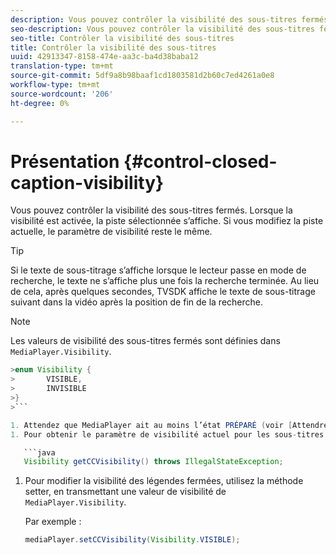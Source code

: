 ```yaml
---
description: Vous pouvez contrôler la visibilité des sous-titres fermés. Lorsque la visibilité est activée, la piste sélectionnée s’affiche. Si vous modifiez la piste actuelle, le paramètre de visibilité reste le même.
seo-description: Vous pouvez contrôler la visibilité des sous-titres fermés. Lorsque la visibilité est activée, la piste sélectionnée s’affiche. Si vous modifiez la piste actuelle, le paramètre de visibilité reste le même.
seo-title: Contrôler la visibilité des sous-titres
title: Contrôler la visibilité des sous-titres
uuid: 42913347-8158-474e-aa3c-ba4d38baba12
translation-type: tm+mt
source-git-commit: 5df9a8b98baaf1cd1803581d2b60c7ed4261a0e8
workflow-type: tm+mt
source-wordcount: '206'
ht-degree: 0%

---
```



# Présentation {#control-closed-caption-visibility}

Vous pouvez contrôler la visibilité des sous-titres fermés. Lorsque la visibilité est activée, la piste sélectionnée s’affiche. Si vous modifiez la piste actuelle, le paramètre de visibilité reste le même.

>[!TIP]
>
>Si le texte de sous-titrage s’affiche lorsque le lecteur passe en mode de recherche, le texte ne s’affiche plus une fois la recherche terminée. Au lieu de cela, après quelques secondes, TVSDK affiche le texte de sous-titrage suivant dans la vidéo après la position de fin de la recherche.

>[!NOTE]
>
>Les valeurs de visibilité des sous-titres fermés sont définies dans `MediaPlayer.Visibility`.
>
>
```java
>enum Visibility { 
>       VISIBLE,  
>       INVISIBLE 
>}
>```

1. Attendez que MediaPlayer ait au moins l’état PRÉPARÉ (voir [Attendre un état](../../../tvsdk-1.4-for-android/ui-configure/android-1.4-ui-state-prepared-wait-for.md)valide).
1. Pour obtenir le paramètre de visibilité actuel pour les sous-titres fermés, utilisez la méthode getter dans MediaPlayer, qui renvoie une valeur de visibilité.

   ```java
   Visibility getCCVisibility() throws IllegalStateException;
   ```

1. Pour modifier la visibilité des légendes fermées, utilisez la méthode setter, en transmettant une valeur de visibilité de `MediaPlayer.Visibility`.

   Par exemple :

   ```java
   mediaPlayer.setCCVisibility(Visibility.VISIBLE);
   ```

